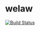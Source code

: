 # welaw

[![Build Status](https://travis-ci.org/welaw/welaw.svg?branch=master)](https://travis-ci.org/welaw/welaw)

